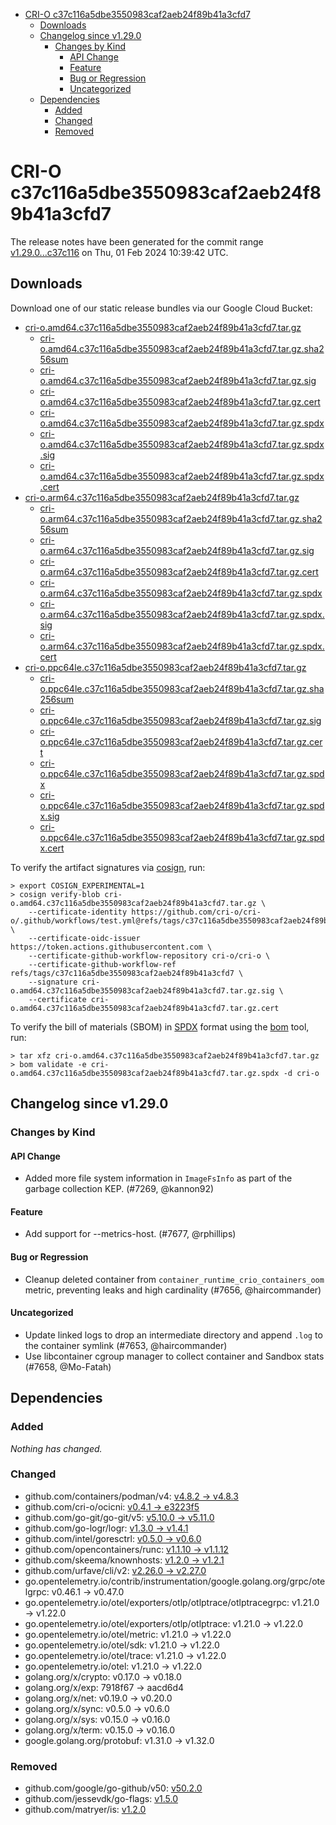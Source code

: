 - [CRI-O c37c116a5dbe3550983caf2aeb24f89b41a3cfd7](#cri-o-c37c116a5dbe3550983caf2aeb24f89b41a3cfd7)
  - [Downloads](#downloads)
  - [Changelog since v1.29.0](#changelog-since-v1290)
    - [Changes by Kind](#changes-by-kind)
      - [API Change](#api-change)
      - [Feature](#feature)
      - [Bug or Regression](#bug-or-regression)
      - [Uncategorized](#uncategorized)
  - [Dependencies](#dependencies)
    - [Added](#added)
    - [Changed](#changed)
    - [Removed](#removed)

# CRI-O c37c116a5dbe3550983caf2aeb24f89b41a3cfd7

The release notes have been generated for the commit range
[v1.29.0...c37c116](https://github.com/cri-o/cri-o/compare/v1.29.0...c37c116a5dbe3550983caf2aeb24f89b41a3cfd7) on Thu, 01 Feb 2024 10:39:42 UTC.

## Downloads

Download one of our static release bundles via our Google Cloud Bucket:

- [cri-o.amd64.c37c116a5dbe3550983caf2aeb24f89b41a3cfd7.tar.gz](https://storage.googleapis.com/cri-o/artifacts/cri-o.amd64.c37c116a5dbe3550983caf2aeb24f89b41a3cfd7.tar.gz)
  - [cri-o.amd64.c37c116a5dbe3550983caf2aeb24f89b41a3cfd7.tar.gz.sha256sum](https://storage.googleapis.com/cri-o/artifacts/cri-o.amd64.c37c116a5dbe3550983caf2aeb24f89b41a3cfd7.tar.gz.sha256sum)
  - [cri-o.amd64.c37c116a5dbe3550983caf2aeb24f89b41a3cfd7.tar.gz.sig](https://storage.googleapis.com/cri-o/artifacts/cri-o.amd64.c37c116a5dbe3550983caf2aeb24f89b41a3cfd7.tar.gz.sig)
  - [cri-o.amd64.c37c116a5dbe3550983caf2aeb24f89b41a3cfd7.tar.gz.cert](https://storage.googleapis.com/cri-o/artifacts/cri-o.amd64.c37c116a5dbe3550983caf2aeb24f89b41a3cfd7.tar.gz.cert)
  - [cri-o.amd64.c37c116a5dbe3550983caf2aeb24f89b41a3cfd7.tar.gz.spdx](https://storage.googleapis.com/cri-o/artifacts/cri-o.amd64.c37c116a5dbe3550983caf2aeb24f89b41a3cfd7.tar.gz.spdx)
  - [cri-o.amd64.c37c116a5dbe3550983caf2aeb24f89b41a3cfd7.tar.gz.spdx.sig](https://storage.googleapis.com/cri-o/artifacts/cri-o.amd64.c37c116a5dbe3550983caf2aeb24f89b41a3cfd7.tar.gz.spdx.sig)
  - [cri-o.amd64.c37c116a5dbe3550983caf2aeb24f89b41a3cfd7.tar.gz.spdx.cert](https://storage.googleapis.com/cri-o/artifacts/cri-o.amd64.c37c116a5dbe3550983caf2aeb24f89b41a3cfd7.tar.gz.spdx.cert)
- [cri-o.arm64.c37c116a5dbe3550983caf2aeb24f89b41a3cfd7.tar.gz](https://storage.googleapis.com/cri-o/artifacts/cri-o.arm64.c37c116a5dbe3550983caf2aeb24f89b41a3cfd7.tar.gz)
  - [cri-o.arm64.c37c116a5dbe3550983caf2aeb24f89b41a3cfd7.tar.gz.sha256sum](https://storage.googleapis.com/cri-o/artifacts/cri-o.arm64.c37c116a5dbe3550983caf2aeb24f89b41a3cfd7.tar.gz.sha256sum)
  - [cri-o.arm64.c37c116a5dbe3550983caf2aeb24f89b41a3cfd7.tar.gz.sig](https://storage.googleapis.com/cri-o/artifacts/cri-o.arm64.c37c116a5dbe3550983caf2aeb24f89b41a3cfd7.tar.gz.sig)
  - [cri-o.arm64.c37c116a5dbe3550983caf2aeb24f89b41a3cfd7.tar.gz.cert](https://storage.googleapis.com/cri-o/artifacts/cri-o.arm64.c37c116a5dbe3550983caf2aeb24f89b41a3cfd7.tar.gz.cert)
  - [cri-o.arm64.c37c116a5dbe3550983caf2aeb24f89b41a3cfd7.tar.gz.spdx](https://storage.googleapis.com/cri-o/artifacts/cri-o.arm64.c37c116a5dbe3550983caf2aeb24f89b41a3cfd7.tar.gz.spdx)
  - [cri-o.arm64.c37c116a5dbe3550983caf2aeb24f89b41a3cfd7.tar.gz.spdx.sig](https://storage.googleapis.com/cri-o/artifacts/cri-o.arm64.c37c116a5dbe3550983caf2aeb24f89b41a3cfd7.tar.gz.spdx.sig)
  - [cri-o.arm64.c37c116a5dbe3550983caf2aeb24f89b41a3cfd7.tar.gz.spdx.cert](https://storage.googleapis.com/cri-o/artifacts/cri-o.arm64.c37c116a5dbe3550983caf2aeb24f89b41a3cfd7.tar.gz.spdx.cert)
- [cri-o.ppc64le.c37c116a5dbe3550983caf2aeb24f89b41a3cfd7.tar.gz](https://storage.googleapis.com/cri-o/artifacts/cri-o.ppc64le.c37c116a5dbe3550983caf2aeb24f89b41a3cfd7.tar.gz)
  - [cri-o.ppc64le.c37c116a5dbe3550983caf2aeb24f89b41a3cfd7.tar.gz.sha256sum](https://storage.googleapis.com/cri-o/artifacts/cri-o.ppc64le.c37c116a5dbe3550983caf2aeb24f89b41a3cfd7.tar.gz.sha256sum)
  - [cri-o.ppc64le.c37c116a5dbe3550983caf2aeb24f89b41a3cfd7.tar.gz.sig](https://storage.googleapis.com/cri-o/artifacts/cri-o.ppc64le.c37c116a5dbe3550983caf2aeb24f89b41a3cfd7.tar.gz.sig)
  - [cri-o.ppc64le.c37c116a5dbe3550983caf2aeb24f89b41a3cfd7.tar.gz.cert](https://storage.googleapis.com/cri-o/artifacts/cri-o.ppc64le.c37c116a5dbe3550983caf2aeb24f89b41a3cfd7.tar.gz.cert)
  - [cri-o.ppc64le.c37c116a5dbe3550983caf2aeb24f89b41a3cfd7.tar.gz.spdx](https://storage.googleapis.com/cri-o/artifacts/cri-o.ppc64le.c37c116a5dbe3550983caf2aeb24f89b41a3cfd7.tar.gz.spdx)
  - [cri-o.ppc64le.c37c116a5dbe3550983caf2aeb24f89b41a3cfd7.tar.gz.spdx.sig](https://storage.googleapis.com/cri-o/artifacts/cri-o.ppc64le.c37c116a5dbe3550983caf2aeb24f89b41a3cfd7.tar.gz.spdx.sig)
  - [cri-o.ppc64le.c37c116a5dbe3550983caf2aeb24f89b41a3cfd7.tar.gz.spdx.cert](https://storage.googleapis.com/cri-o/artifacts/cri-o.ppc64le.c37c116a5dbe3550983caf2aeb24f89b41a3cfd7.tar.gz.spdx.cert)

To verify the artifact signatures via [cosign](https://github.com/sigstore/cosign), run:

```console
> export COSIGN_EXPERIMENTAL=1
> cosign verify-blob cri-o.amd64.c37c116a5dbe3550983caf2aeb24f89b41a3cfd7.tar.gz \
    --certificate-identity https://github.com/cri-o/cri-o/.github/workflows/test.yml@refs/tags/c37c116a5dbe3550983caf2aeb24f89b41a3cfd7 \
    --certificate-oidc-issuer https://token.actions.githubusercontent.com \
    --certificate-github-workflow-repository cri-o/cri-o \
    --certificate-github-workflow-ref refs/tags/c37c116a5dbe3550983caf2aeb24f89b41a3cfd7 \
    --signature cri-o.amd64.c37c116a5dbe3550983caf2aeb24f89b41a3cfd7.tar.gz.sig \
    --certificate cri-o.amd64.c37c116a5dbe3550983caf2aeb24f89b41a3cfd7.tar.gz.cert
```

To verify the bill of materials (SBOM) in [SPDX](https://spdx.org) format using the [bom](https://sigs.k8s.io/bom) tool, run:

```console
> tar xfz cri-o.amd64.c37c116a5dbe3550983caf2aeb24f89b41a3cfd7.tar.gz
> bom validate -e cri-o.amd64.c37c116a5dbe3550983caf2aeb24f89b41a3cfd7.tar.gz.spdx -d cri-o
```

## Changelog since v1.29.0

### Changes by Kind

#### API Change
 - Added more file system information in `ImageFsInfo` as part of the garbage collection KEP. (#7269, @kannon92)

#### Feature
 - Add support for --metrics-host. (#7677, @rphillips)

#### Bug or Regression
 - Cleanup deleted container from `container_runtime_crio_containers_oom` metric, preventing leaks and high cardinality (#7656, @haircommander)

#### Uncategorized
 - Update linked logs to drop an intermediate directory and append `.log` to the container symlink (#7653, @haircommander)
 - Use libcontainer cgroup manager to collect container and Sandbox stats (#7658, @Mo-Fatah)

## Dependencies

### Added
_Nothing has changed._

### Changed
- github.com/containers/podman/v4: [v4.8.2 → v4.8.3](https://github.com/containers/podman/v4/compare/v4.8.2...v4.8.3)
- github.com/cri-o/ocicni: [v0.4.1 → e3223f5](https://github.com/cri-o/ocicni/compare/v0.4.1...e3223f5)
- github.com/go-git/go-git/v5: [v5.10.0 → v5.11.0](https://github.com/go-git/go-git/v5/compare/v5.10.0...v5.11.0)
- github.com/go-logr/logr: [v1.3.0 → v1.4.1](https://github.com/go-logr/logr/compare/v1.3.0...v1.4.1)
- github.com/intel/goresctrl: [v0.5.0 → v0.6.0](https://github.com/intel/goresctrl/compare/v0.5.0...v0.6.0)
- github.com/opencontainers/runc: [v1.1.10 → v1.1.12](https://github.com/opencontainers/runc/compare/v1.1.10...v1.1.12)
- github.com/skeema/knownhosts: [v1.2.0 → v1.2.1](https://github.com/skeema/knownhosts/compare/v1.2.0...v1.2.1)
- github.com/urfave/cli/v2: [v2.26.0 → v2.27.0](https://github.com/urfave/cli/v2/compare/v2.26.0...v2.27.0)
- go.opentelemetry.io/contrib/instrumentation/google.golang.org/grpc/otelgrpc: v0.46.1 → v0.47.0
- go.opentelemetry.io/otel/exporters/otlp/otlptrace/otlptracegrpc: v1.21.0 → v1.22.0
- go.opentelemetry.io/otel/exporters/otlp/otlptrace: v1.21.0 → v1.22.0
- go.opentelemetry.io/otel/metric: v1.21.0 → v1.22.0
- go.opentelemetry.io/otel/sdk: v1.21.0 → v1.22.0
- go.opentelemetry.io/otel/trace: v1.21.0 → v1.22.0
- go.opentelemetry.io/otel: v1.21.0 → v1.22.0
- golang.org/x/crypto: v0.17.0 → v0.18.0
- golang.org/x/exp: 7918f67 → aacd6d4
- golang.org/x/net: v0.19.0 → v0.20.0
- golang.org/x/sync: v0.5.0 → v0.6.0
- golang.org/x/sys: v0.15.0 → v0.16.0
- golang.org/x/term: v0.15.0 → v0.16.0
- google.golang.org/protobuf: v1.31.0 → v1.32.0

### Removed
- github.com/google/go-github/v50: [v50.2.0](https://github.com/google/go-github/v50/tree/v50.2.0)
- github.com/jessevdk/go-flags: [v1.5.0](https://github.com/jessevdk/go-flags/tree/v1.5.0)
- github.com/matryer/is: [v1.2.0](https://github.com/matryer/is/tree/v1.2.0)

